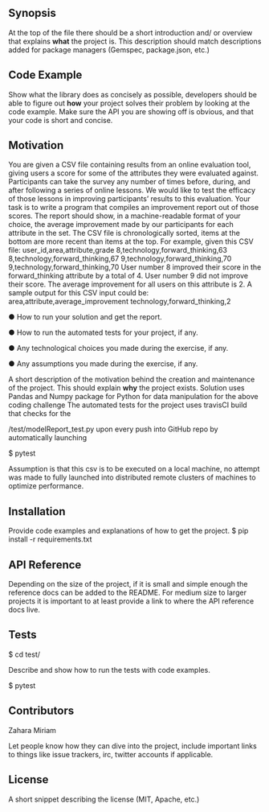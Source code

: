 ## Synopsis

At the top of the file there should be a short introduction and/ or overview that explains **what** the project is. This description should match descriptions added for package managers (Gemspec, package.json, etc.)

## Code Example

Show what the library does as concisely as possible, developers should be able to figure out **how** your project solves their problem by looking at the code example. Make sure the API you are showing off is obvious, and that your code is short and concise.

## Motivation

You are given a CSV file containing results from an online evaluation tool, giving users a score for some of the attributes they were evaluated against. Participants can take the survey any number of times before, during, and after following a series of online lessons. We would like to test the efficacy of those lessons in improving participants’ results to this evaluation.
Your task is to write a program that compiles an improvement report out of those scores. The report should show, in a machine-readable format of your choice, the average improvement made by our participants for each attribute in the set.
The CSV file is chronologically sorted, items at the bottom are more recent than items at the top. For example, given this CSV file:
user_id,area,attribute,grade 8,technology,forward_thinking,63 8,technology,forward_thinking,67 9,technology,forward_thinking,70 9,technology,forward_thinking,70
User number 8 improved their score in the forward_thinking attribute by a total of 4. User number 9 did not improve their score. The average improvement for all users on this attribute is 2. A sample output for this CSV input could be:
area,attribute,average_improvement technology,forward_thinking,2

● How to run your solution and get the report.

● How to run the automated tests for your project, if any.

● Any technological choices you made during the exercise, if any.

● Any assumptions you made during the exercise, if any.

A short description of the motivation behind the creation and maintenance of the project. This should explain **why** the project exists.
Solution uses Pandas and Numpy package for Python for data manipulation for the above coding challenge
The automated tests for the project uses travisCI build that checks for the

/test/modelReport_test.py upon every push into GitHub repo by automatically launching

$ pytest

Assumption is that this csv is to be executed on a local machine, no attempt was made to fully launched into distributed remote
clusters of machines to optimize performance.



## Installation

Provide code examples and explanations of how to get the project.
$ pip install -r requirements.txt

## API Reference

Depending on the size of the project, if it is small and simple enough the reference docs can be added to the README. For medium size to larger projects it is important to at least provide a link to where the API reference docs live.

## Tests
$ cd test/

Describe and show how to run the tests with code examples.

$ pytest

## Contributors
Zahara Miriam

Let people know how they can dive into the project, include important links to things like issue trackers, irc, twitter accounts if applicable.

## License

A short snippet describing the license (MIT, Apache, etc.)